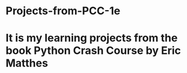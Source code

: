 # Projects-from-PCC-1e
# It is my learning projects from the book Python Crash Course by Eric Matthes
